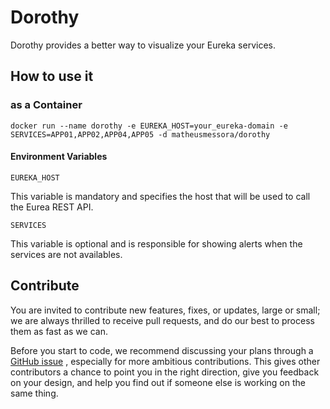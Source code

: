 # Dorothy

Dorothy provides a better way to visualize your Eureka services.

## How to use it


### as a Container

```
docker run --name dorothy -e EUREKA_HOST=your_eureka-domain -e SERVICES=APP01,APP02,APP04,APP05 -d matheusmessora/dorothy
```

#### Environment Variables

```
EUREKA_HOST
```
This variable is mandatory and specifies the host that will be used to call the Eurea REST API.

```
SERVICES
```
This variable is optional and is responsible for showing alerts when the services are not availables.


## Contribute
You are invited to contribute new features, fixes, or updates, large or small; we are always thrilled to receive pull requests, and do our best to process them as fast as we can.

Before you start to code, we recommend discussing your plans through a [GitHub issue](http://github.com/matheusmessora/dorothy) , especially for more ambitious contributions. This gives other contributors a chance to point you in the right direction, give you feedback on your design, and help you find out if someone else is working on the same thing.